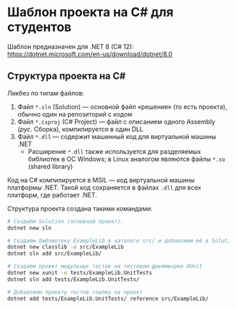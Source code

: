 # Шаблон проекта на C# для студентов

Шаблон предназначен для .NET 8 (C# 12): https://dotnet.microsoft.com/en-us/download/dotnet/8.0

## Структура проекта на C#

Ликбез по типам файлов:

1. Файл `*.sln` (Solution) — основной файл «решения» (то есть проекта), обычно один на репозиторий с кодом
2. Файл `*.csproj` (C# Project) — файл с описанием одного Assembly (_рус._ Сборка), компилируется в один DLL
3. Файл `*.dll` — содержит машинный код для виртуальной машины .NET
    - Расширение `*.dll` также используется для разделяемых библиотек в ОС Windows; в Linux аналогом являются файлы `*.so` (shared library)

Код на C# компилируется в MSIL — код виртуальной машины платформы .NET. Такой код сохраняется в файлах `.dll` для всех платформ, где работает .NET.

Структура проекта создана такими командами:

```bash
# Создаём Solution (основной проект).
dotnet new sln

# Создаём библиотеку ExampleLib в каталоге src/ и добавляем её в Solution
dotnet new classlib -o src/ExampleLib
dotnet sln add src/ExampleLib/

# Создаём проект модульных тестов на тестовом фреймворке XUnit
dotnet new xunit -o tests/ExampleLib.UnitTests
dotnet sln add tests/ExampleLib.UnitTests/

# Добавляем проекту тестов ссылку на проект
dotnet add tests/ExampleLib.UnitTests/ reference src/ExampleLib/
```
